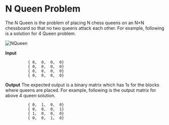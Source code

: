# N Queen Problem
The N Queen is the problem of placing N chess queens on an N×N chessboard so that no two queens attack each other. For example, following is a solution for 4 Queen problem.

![](https://media.geeksforgeeks.org/wp-content/uploads/N_Queen_Problem.jpg "NQueen")

  

  **Input**

              { 0,  0,  0,  0}
              { 0,  0,  0,  0}
              { 0,  0,  0,  0}
              { 0,  0,  0,  0}
**Output**
The expected output is a binary matrix which has 1s for the blocks where queens are placed. For example, following is the output matrix for above 4 queen solution.

              { 0,  1,  0,  0}
              { 0,  0,  0,  1}
              { 1,  0,  0,  0}
              { 0,  0,  1,  0}

